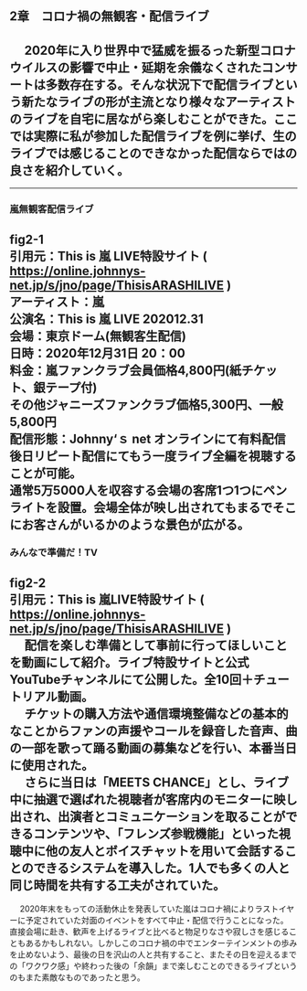## 2章　コロナ禍の無観客・配信ライブ

&emsp; 2020年に入り世界中で猛威を振るった新型コロナウイルスの影響で中止・延期を余儀なくされたコンサートは多数存在する。そんな状況下で配信ライブという新たなライブの形が主流となり様々なアーティストのライブを自宅に居ながら楽しむことができた。ここでは実際に私が参加した配信ライブを例に挙げ、生のライブでは感じることのできなかった配信ならではの良さを紹介していく。  
---  
---  
### 嵐無観客配信ライブ
fig2-1  
引用元：This is 嵐 LIVE特設サイト ( https://online.johnnys-net.jp/s/jno/page/ThisisARASHILIVE )  
アーティスト：嵐  
公演名：This is 嵐 LIVE 202012.31  
会場：東京ドーム(無観客生配信)  
日時：2020年12月31日 20：00  
料金：嵐ファンクラブ会員価格4,800円(紙チケット、銀テープ付)  
その他ジャニーズファンクラブ価格5,300円、一般5,800円  
配信形態：Johnny‘ｓ net オンラインにて有料配信 後日リピート配信にてもう一度ライブ全編を視聴することが可能。  
通常5万5000人を収容する会場の客席1つ1つにペンライトを設置。会場全体が映し出されてもまるでそこにお客さんがいるかのような景色が広がる。  
---  
### みんなで準備だ！TV
fig2-2  
引用元：This is 嵐LIVE特設サイト ( https://online.johnnys-net.jp/s/jno/page/ThisisARASHILIVE )  
&emsp; 配信を楽しむ準備として事前に行ってほしいことを動画にして紹介。ライブ特設サイトと公式YouTubeチャンネルにて公開した。全10回＋チュートリアル動画。  
&emsp; チケットの購入方法や通信環境整備などの基本的なことからファンの声援やコールを録音した音声、曲の一部を歌って踊る動画の募集などを行い、本番当日に使用された。  
&emsp; さらに当日は「MEETS CHANCE」とし、ライブ中に抽選で選ばれた視聴者が客席内のモニターに映し出され、出演者とコミュニケーションを取ることができるコンテンツや、「フレンズ参戦機能」といった視聴中に他の友人とボイスチャットを用いて会話することのできるシステムを導入した。1人でも多くの人と同じ時間を共有する工夫がされていた。  
---  
&emsp; 2020年末をもっての活動休止を発表していた嵐はコロナ禍によりラストイヤーに予定されていた対面のイベントをすべて中止・配信で行うことになった。 直接会場に赴き、歓声を上げるライブと比べると物足りなさや寂しさを感じることもあるかもしれない。しかしこのコロナ禍の中でエンターテインメントの歩みを止めないよう、最後の日を沢山の人と共有すること、またその日を迎えるまでの「ワクワク感」や終わった後の「余韻」まで楽しむことのできるライブというのもまた素敵なものであったと思う。  